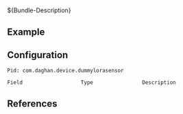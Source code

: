 # 

${Bundle-Description}

## Example

## Configuration

	Pid: com.daghan.device.dummylorasensor
	
	Field					Type				Description
		
	
## References

